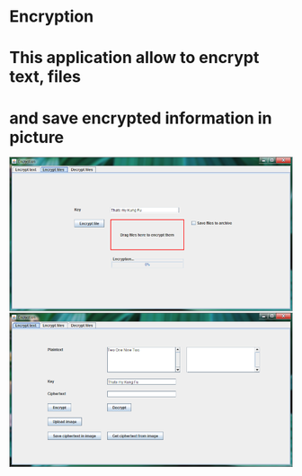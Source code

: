 # Encryption

# This application allow to encrypt text, files  <br />
# and save encrypted information in picture

![Alt text](/screenshots/EncryptFiles.png?raw=true "secondTab") <br/>
![Alt text](/screenshots/EncryptText.png?raw=true "firstTab")

